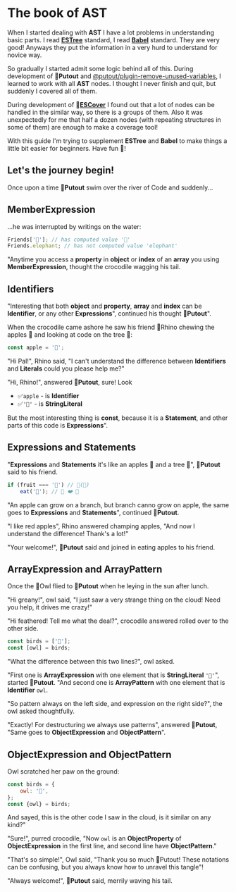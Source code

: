 # The book of AST

When I started dealing with **AST** I have a lot problems in understanding basic parts. I read [**ESTree**](https://github.com/estree/estree#readme) standard, I read [**Babel**](https://babeljs.io/docs/en/babel-types#) standard. They are very good! Anyways they put the information in a very hurd to understand for novice way.

So gradually I started admit some logic behind all of this. During development of 🐊**Putout** and [@putout/plugin-remove-unused-variables](https://github.com/coderaiser/putout/tree/master/packages/plugin-remove-unused-variables#putoutplugin-remove-unused-variables-), I learned to work with all **AST** nodes. I thought I never finish and quit, but suddenly I covered all of them.

During development of 🎩[**ESCover**](https://github.com/coderaiser/escover#readme) I found out that a lot of nodes can be handled in the similar way, so there is a groups of them. Also it was unexpectedly for me that half a dozen nodes (with repeating structures in some of them) are enough to make a coverage tool!

With this guide I'm trying to supplement **ESTree** and **Babel** to make things a little bit easier for beginners. Have fun 🎈!

## Let's the journey begin!

Once upon a time 🐊**Putout** swim over the river of Code and suddenly...

## MemberExpression

...he was interrupted by writings on the water:

```js
Friends['🐘']; // has computed value '🐘'
Friends.elephant; // has not computed value 'elephant'
```

"Anytime you access a **property** in **object** or **index** of an **array** you using **MemberExpression**, thought the crocodile wagging his tail.

## Identifiers

"Interesting that both **object** and **property**, **array** and **index** can be **Identifier**, or any other **Expressions**", continued his thought 🐊**Putout**".

When the crocodile came ashore he saw his friend 🦏Rhino chewing the apples 🍎 and looking at code on the tree 🌳:

```js
const apple = '🍎';
```

"Hi Pal!", Rhino said, "I can't understand the difference between **Identifiers** and **Literals** could you please help me?"

"Hi, Rhino!", answered 🐊**Putout**, sure! Look

- ✅`apple` - is **Identifier**
- ✅`'🍎'` - is **StringLiteral**

But the most interesting thing is **const**, because it is a **Statement**, and other parts of this code is **Expressions**".

## Expressions and Statements

"**Expressions** and **Statements** it's like an apples 🍎 and a tree 🌳", 🐊**Putout** said to his
friend.

```js
if (fruit === '🍎') // 🌳(🍎)
    eat('🍎'); // 🦏 ❤️ 🍎
```

"An apple can grow on a branch, but branch canno grow on apple, the same goes to **Expressions** and **Statements**", continued 🐊**Putout**.

"I like red apples", Rhino answered champing apples, "And now I understand the difference! Thank's a lot!"

"Your welcome!", 🐊**Putout** said and joined in eating apples to his friend.

## ArrayExpression and ArrayPattern

Once the 🦉Owl flied to 🐊**Putout** when he leying in the sun after lunch.

"Hi greany!", owl said, "I just saw a very strange thing on the cloud! Need you help, it drives me crazy!"

"Hi feathered! Tell me what the deal?", crocodile answered rolled over to the other side.

```js
const birds = ['🦉'];
const [owl] = birds;
```

"What the difference between this two lines?", owl asked.

"First one is **ArrayExpression** with one element that is **StringLiteral** `'🦉'`", started 🐊**Putout**. "And second one is **ArrayPattern** with one element that is **Identifier** `owl`.

"So pattern always on the left side, and expression on the right side?", the owl asked thoughtfully.

"Exactly! For destructuring we always use patterns", answered 🐊**Putout**, "Same goes to **ObjectExpression** and **ObjectPattern**".

## ObjectExpression and ObjectPattern

Owl scratched her paw on the ground:

```js
const birds = {
    owl: '🦉',
};
const {owl} = birds;
```

And sayed, this is the other code I saw in the cloud, is it similar on any kind?"

"Sure!", purred crocodile, "Now `owl` is an **ObjectProperty** of **ObjectExpression** in the first line, and second line have **ObjectPattern**."

"That's so simple!", Owl said, "Thank you so much 🐊Putout! These notations can be confusing, but you always know how to unravel this tangle"!

"Always welcome!", **🐊Putout** said, merrily waving his tail.
